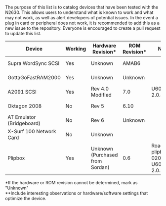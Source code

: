 The purpose of this list is to catalog devices that have been tested with the N2630. This allows users to understand what is known to work and what may not work, as well as alert developers of potential issues. In the event a plug in card or peripheral does not work, it is recommended to add this as a new issue to the repository. Everyone is encouraged to create a pull request to update this list.

Device|Working|Hardware Revision*|ROM Revision*|Notes**|Date Reported
-|-|-|-|-|-
Supra WordSync SCSI|Yes|Unknown|AMAB6||March 2023
GottaGoFastRAM2000|Yes|Unknown|Unknown||March 2023
A2091 SCSI|Yes|Rev 4.0 Modified|7.0|U600 Rev 2.0.4|October 2023
Oktagon 2008|No|Rev 5|6.10||September 2023
AT Emulator (Bridgeboard)|No|Rev 6|Unknown||September 2023
X-Surf 100 Network Card|No|Unknown|||September 2023
Plipbox|Yes|Unknown (Purchased from Sordan)|0.6|Roadshow,<br>plipbox.device 020,<br>U600 Rev 2.0.4|October 2023

*If the hardware or ROM revision cannot be determined, mark as "Unknown"  
**Include interesting observations or hardware/software settings that optimize the device.

